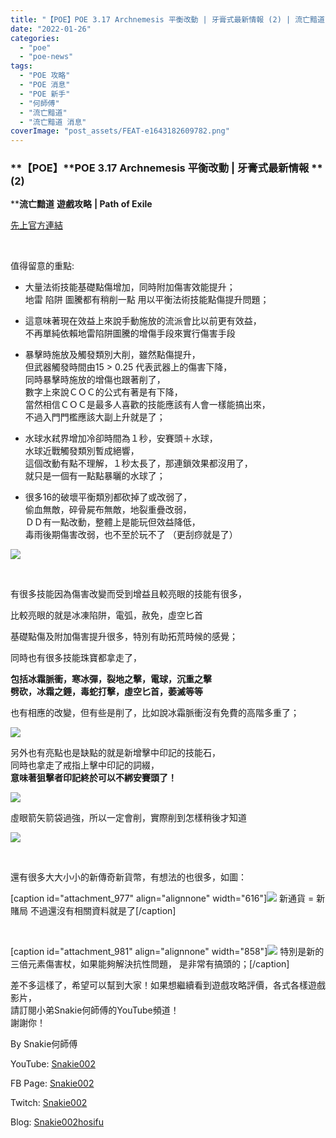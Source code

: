 ```yaml
---
title: "【POE】POE 3.17 Archnemesis 平衡改動 | 牙膏式最新情報 (2) | 流亡黯道 遊戲攻略 | Path of Exile"
date: "2022-01-26"
categories: 
  - "poe"
  - "poe-news"
tags: 
  - "POE 攻略"
  - "POE 消息"
  - "POE 新手"
  - "何師傅"
  - "流亡黯道"
  - "流亡黯道 消息"
coverImage: "post_assets/FEAT-e1643182609782.png"
---
```


### **【****POE****】****POE 3.17 Archnemesis** **平衡改動** **|** **牙膏式最新情報** **(2)  
****流亡黯道** **遊戲攻略** **| Path of Exile**

  
[先上官方連結](https://www.pathofexile.com/forum/view-thread/3228807)  

  
   

  
值得留意的重點:  

  
- 大量法術技能基礎點傷增加，同時附加傷害效能提升；  
    地雷 陷阱 圖騰都有稍削一點 用以平衡法術技能點傷提升問題；
  
- 這意味著現在效益上來說手動施放的流派會比以前更有效益，  
    不再單純依賴地雷陷阱圖騰的增傷手段來實行傷害手段
  
- 暴擊時施放及觸發類別大削，雖然點傷提升，  
    但武器觸發時間由15 > 0.25 代表武器上的傷害下降，  
    同時暴擊時施放的增傷也跟著削了，  
    數字上來說ＣＯＣ的公式有著是有下降，  
    當然相信ＣＯＣ是最多人喜歡的技能應該有人會一樣能搞出來，  
    不過入門門檻應該大副上升就是了；
  
- 水球水弒界增加冷卻時間為１秒，安賽頭＋水球，  
    水球近戰觸發類別暫成絕響，  
    這個改動有點不理解，１秒太長了，那連鎖效果都沒用了，  
    就只是一個有一點點暴曬的水球了；
  
- 很多16的破壞平衡類別都砍掉了或改弱了，  
    偷血無敵，碎骨屍布無敵，地裂重疊改弱，  
    ＤＤ有一點改動，整體上是能玩但效益降低，  
    毒雨後期傷害改弱，也不至於玩不了 （更刮痧就是了）
  

  
![](post_assets/2-24-1024x942.png)  

  
   

  
有很多技能因為傷害改變而受到增益且較亮眼的技能有很多，  

  
比較亮眼的就是冰凍陷阱，電弧，赦免，虛空匕首  

  
基礎點傷及附加傷害提升很多，特別有助拓荒時候的感覺；  

  
同時也有很多技能珠寶都拿走了，  

  
**包括冰霜脈衝，寒冰彈，裂地之擊，電球，沉重之擊**  
**劈砍，冰霜之錘，毒蛇打擊，虛空匕首，萎滅等等**  

  
也有相應的改變，但有些是削了，比如說冰霜脈衝沒有免費的高階多重了；  

  
![](post_assets/maxresdefault-2-1024x576.jpg)  

  
另外也有亮點也是缺點的就是新增擊中印記的技能石，  
同時也拿走了戒指上擊中印記的詞綴，  
**意味著狙擊者印記終於可以不綁安賽頭了！**  

  
![](post_assets/1-30.png)  

  
虛眼箭矢箭袋過強，所以一定會削，實際削到怎樣稍後才知道  

  
![](post_assets/3-20.png)  

  
   

  
還有很多大大小小的新傳奇新貨幣，有想法的也很多，如圖：  

  
\[caption id="attachment\_977" align="alignnone" width="616"\]![](post_assets/Orbs.jpg) 新通貨 = 新賭局 不過還沒有相關資料就是了\[/caption\]  

  
   

  
\[caption id="attachment\_981" align="alignnone" width="858"\]![](post_assets/AnnihilatingLight-1024x576.jpg) 特別是新的三倍元素傷害杖，如果能夠解決抗性問題， 是非常有搞頭的；\[/caption\]  

  
差不多這樣了，希望可以幫到大家！如果想繼續看到遊戲攻略評價，各式各樣遊戲影片，  
請訂閱小弟Snakie何師傅的YouTube頻道！  
謝謝你！  

  
By Snakie何師傅  

  
YouTube: [Snakie002](https://www.youtube.com/channel/UCDOMLG_RBSoqVHK3sIYJeLA)  

  
FB Page: [Snakie002](https://www.facebook.com/Snakie002/)  

  
Twitch: [Snakie002](https://www.twitch.tv/snakie002/)  

  
Blog: [Snakie002hosifu](https://snakie002hosifu.blog/)
